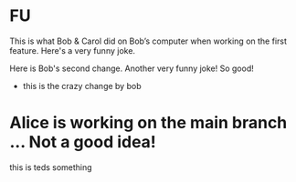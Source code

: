 

# FU

This is what Bob & Carol did on Bob’s computer when working on the first feature. Here's a very funny joke. 

Here is Bob's second change. Another very funny joke! So good!
- this is the crazy change by bob

# Alice is working on the main branch ... Not a good idea! 
this is teds something
